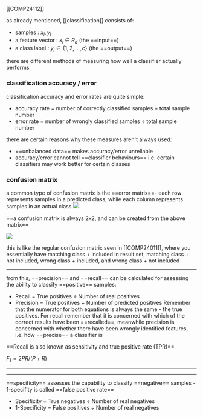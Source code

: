 [[COMP24112]]

as already mentioned, [[classification]] consists of:
- samples : ${x_i,y_i}$
- a feature vector : $x_i \in R_d$ (the ==input==)
- a class label : $y_i \in \{1,2,...,c\}$ (the ==output==)

there are different methods of measuring how well a classifier actually performs


### classification accuracy / error
classification accuracy and error rates are quite simple:
- accuracy rate = number of correctly classified samples $\div$ total sample number
- error rate = number of wrongly classified samples $\div$ total sample number

there are certain reasons why these measures aren't always used:
- ==unbalanced data== makes accuracy/error unreliable
- accuracy/error cannot tell ==classifier behaviours== i.e. certain classifiers may work better for certain classes

### confusion matrix
a common type of confusion matrix is the ==error matrix==- each row represents samples in a predicted class, while each column represents samples in an actual class
![](https://i.imgur.com/WNWeOXG.png)


==a confusion matrix is always 2x2, and can be created from the above matrix==

![](https://i.imgur.com/C4M5GQr.png)


this is like the regular confusion matrix seen in [[COMP24011]], where you essentially have matching class + included in result set, matching class + not included, wrong class + included, and wrong class + not included

***
from this, ==precision== and ==recall== can be calculated for assessing the ability to classify ==positive== samples:
- Recall = True positives $\div$ Number of real positives 
- Precision = True positives $\div$ Number of predicted positives
Remember that the numerator for both equations is always the same - the true positives. For recall remember that it is concerned with which of the correct results have been ==recalled==, meanwhile precision is concerned with whether there have been wrongly identified features, i.e. how ==precise== a classifier is

==Recall is also known as sensitivity and true positive rate (TPR)==

$F_1 = 2PR / (P+R)$
***

***
==specificity== assesses the capability to classify ==negative== samples - 1-specifity is called ==false positive rate==
- Specificity = True negatives $\div$ Number of real negatives
- 1-Specificity = False positives $\div$ Number of real negatives